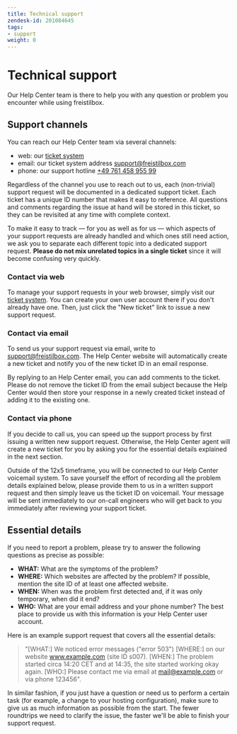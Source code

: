 ```yaml
---
title: Technical support
zendesk-id: 201084645
tags:
- support
weight: 0
---
```


# Technical support

Our Help Center team is there to help you with any question or problem you encounter while using freistilbox.

## Support channels

You can reach our Help Center team via several channels:

* web: our [ticket system](http://support.freistilbox.com)
* email: our ticket system address
  [support@freistilbox.com](mailto:support@freistilbox.com)
* phone: our support hotline [+49 761 458 955 99](tel://+4976145895599)

Regardless of the channel you use to reach out to us, each (non-trivial) support
request will be documented in a dedicated support ticket. Each ticket has a
unique ID number that makes it easy to reference. All questions and comments
regarding the issue at hand will be stored in this ticket, so they can be
revisited at any time with complete context.

To make it easy to track — for you as well as for us — which aspects of your
support requests are already handled and which ones still need action, we ask
you to separate each different topic into a dedicated support request. **Please
do not mix unrelated topics in a single ticket** since it will become confusing
very quickly.

### Contact via web

To manage your support requests in your web browser, simply visit our [ticket system](http://support.freistilbox.com). You can create your own user
account there if you don't already have one. Then, just click the "New ticket"
link to issue a new support request.

### Contact via email

To send us your support request via email, write to
[support@freistilbox.com](mailto:support@freistilbox.com). The Help Center
website will automatically create a new ticket and notify you of the new ticket
ID in an email response.

By replying to an Help Center email, you can add comments to the ticket. Please
do not remove the ticket ID from the email subject because the Help Center would
then store your response in a newly created ticket instead of adding it to the
existing one.

### Contact via phone

If you decide to call us, you can speed up the support process by first issuing
a written new support request. Otherwise, the Help Center agent will create a
new ticket for you by asking you for the essential details explained in the next
section.

Outside of the 12x5 timeframe, you will be connected to our Help Center
voicemail system. To save yourself the effort of recording all the problem
details explained below, please provide them to us in a written support request
and then simply leave us the ticket ID on voicemail. Your message will be sent
immediately to our on-call engineers who will get back to you immediately after
reviewing your support ticket.

## Essential details

If you need to report a problem, please try to answer the following questions as
precise as possible:

* **WHAT:** What are the symptoms of the problem?
* **WHERE:** Which websites are affected by the problem? If possible, mention
  the site ID of at least one affected website.
* **WHEN:** When was the problem first detected and, if it was only temporary,
  when did it end?
* **WHO:** What are your email address and your phone number? The best place to
  provide us with this information is your Help Center user account.

Here is an example support request that covers all the essential details:

>"[WHAT:] We noticed error messages ("error 503") [WHERE:] on our website
www.example.com (site ID s007). [WHEN:] The problem started circa 14:20 CET and
at 14:35, the site started working okay again. [WHO:] Please contact me via
email at mail@example.com or via phone 123456".

In similar fashion, if you just have a question or need us to perform a certain
task (for example, a change to your hosting configuration), make sure to give us
as much information as possible from the start. The fewer roundtrips we need to
clarify the issue, the faster we'll be able to finish your support request.

